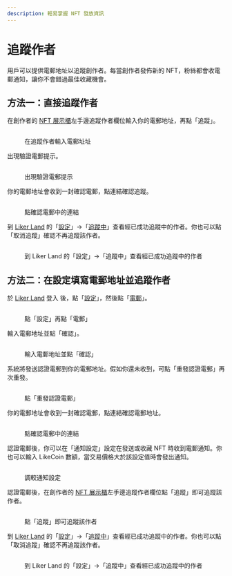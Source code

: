 ```yaml
---
description: 輕易掌握 NFT 發放資訊
---
```


# 追蹤作者

用戶可以提供電郵地址以追蹤創作者。每當創作者發佈新的 NFT，粉絲都會收電郵通知，讓你不會錯過最佳收藏機會。

## 方法一：直接追蹤作者

在創作者的 [NFT 展示櫃](collect-writing-nft/nft-portfolio.md)左手邊追蹤作者欄位輸入你的電郵地址，再點「追蹤」。

<figure><img src="../../.gitbook/assets/subscribe creator 1.png" alt=""><figcaption><p>在追蹤作者輸入電郵址址</p></figcaption></figure>

出現驗證電郵提示。

<figure><img src="../../.gitbook/assets/subscribe creator 5.png" alt=""><figcaption><p>出現驗證電郵提示</p></figcaption></figure>

你的電郵地址會收到一封確認電郵，點連結確認追蹤。

<figure><img src="../../.gitbook/assets/subscribe creator 6.png" alt=""><figcaption><p>點確認電郵中的連結</p></figcaption></figure>

到 [Liker Land](https://liker.land/) 的「[設定](https://liker.land/zh-Hant/settings/)」->「[追蹤中](https://liker.land/zh-Hant/settings/following)」查看經已成功追蹤中的作者。你也可以點「取消追蹤」確認不再追蹤該作者。

<figure><img src="../../.gitbook/assets/subscribe creator 7.png" alt=""><figcaption><p>到 Liker Land 的「設定」->「追蹤中」查看經已成功追蹤中的作者</p></figcaption></figure>

## 方法二：在設定填寫電郵地址並追蹤作者

於 [Liker Land](https://liker.land/) 登入 後，點「[設定](https://liker.land/zh-Hant/settings/)」，然後點「[電郵](https://liker.land/zh-Hant/settings/email)」。

<figure><img src="../../.gitbook/assets/subscribe creator 2.png" alt=""><figcaption><p>點「設定」再點「電郵」</p></figcaption></figure>

輸入電郵地址並點「確認」。

<figure><img src="../../.gitbook/assets/subscribe creator 3.png" alt=""><figcaption><p>輸入電郵地址並點「確認」</p></figcaption></figure>

系統將發送認證電郵到你的電郵地址。假如你還未收到，可點「重發認證電郵」再次重發。

<figure><img src="../../.gitbook/assets/subscribe creator 4.png" alt=""><figcaption><p>點「重發認證電郵」</p></figcaption></figure>

你的電郵地址會收到一封確認電郵，點連結確認電郵地址。

<figure><img src="../../.gitbook/assets/subscribe creator 6.png" alt=""><figcaption><p>點確認電郵中的連結</p></figcaption></figure>

認證電郵後，你可以在「通知設定」設定在發送或收藏 NFT 時收到電郵通知。你也可以輸入 LikeCoin 數額，當交易價格大於該設定值時會發出通知。

<figure><img src="../../.gitbook/assets/subscribe creator 8.png" alt=""><figcaption><p>調較通知設定</p></figcaption></figure>

認證電郵後，在創作者的 [NFT 展示櫃](collect-writing-nft/nft-portfolio.md)左手邊追蹤作者欄位點「追蹤」即可追蹤該作者。

<figure><img src="../../.gitbook/assets/subscribe creator 9.png" alt=""><figcaption><p>點「追蹤」即可追蹤該作者</p></figcaption></figure>

到 [Liker Land](https://liker.land/) 的「[設定](https://liker.land/zh-Hant/settings/)」->「[追蹤中](https://liker.land/zh-Hant/settings/following)」查看經已成功追蹤中的作者。你也可以點「取消追蹤」確認不再追蹤該作者。

<figure><img src="../../.gitbook/assets/subscribe creator 10.png" alt=""><figcaption><p>到 Liker Land 的「設定」->「追蹤中」查看經已成功追蹤中的作者</p></figcaption></figure>
